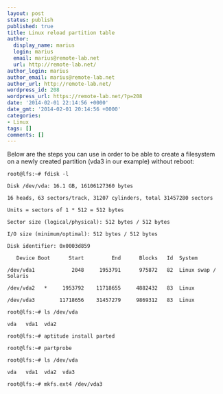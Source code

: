 ```yaml
---
layout: post
status: publish
published: true
title: Linux reload partition table
author:
  display_name: marius
  login: marius
  email: marius@remote-lab.net
  url: http://remote-lab.net/
author_login: marius
author_email: marius@remote-lab.net
author_url: http://remote-lab.net/
wordpress_id: 208
wordpress_url: https://remote-lab.net/?p=208
date: '2014-02-01 22:14:56 +0000'
date_gmt: '2014-02-01 20:14:56 +0000'
categories:
- Linux
tags: []
comments: []
---
```

<p>Below are the steps you can use in order to be able to create a filesystem on a newly created partition (vda3 in our example) without reboot:</p>
<p><code lang="c[notools]">root@lfs:~# fdisk -l<br />
Disk /dev/vda: 16.1 GB, 16106127360 bytes<br />
16 heads, 63 sectors/track, 31207 cylinders, total 31457280 sectors<br />
Units = sectors of 1 * 512 = 512 bytes<br />
Sector size (logical/physical): 512 bytes / 512 bytes<br />
I/O size (minimum/optimal): 512 bytes / 512 bytes<br />
Disk identifier: 0x0003d859<br />
   Device Boot      Start         End      Blocks   Id  System<br />
/dev/vda1            2048     1953791      975872   82  Linux swap / Solaris<br />
/dev/vda2   *     1953792    11718655     4882432   83  Linux<br />
/dev/vda3        11718656    31457279     9869312   83  Linux<br />
root@lfs:~# ls /dev/vda<br />
vda   vda1  vda2<br />
root@lfs:~# aptitude install parted<br />
root@lfs:~# partprobe<br />
root@lfs:~# ls /dev/vda<br />
vda   vda1  vda2  vda3<br />
root@lfs:~# mkfs.ext4 /dev/vda3</code></p>
